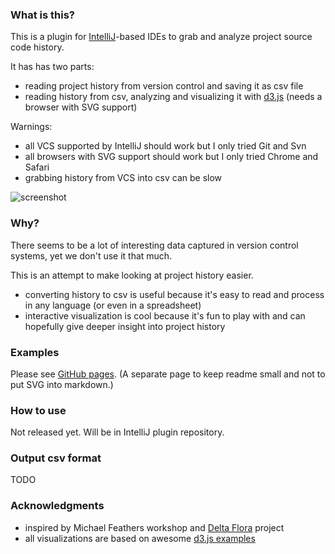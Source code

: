### What is this?

This is a plugin for [IntelliJ](https://github.com/JetBrains/intellij-community)-based IDEs to grab
and analyze project source code history.

It has has two parts:
 - reading project history from version control and saving it as csv file
 - reading history from csv, analyzing and visualizing it with [d3.js](http://d3js.org/) (needs a browser with SVG support)

Warnings:
 - all VCS supported by IntelliJ should work but I only tried Git and Svn
 - all browsers with SVG support should work but I only tried Chrome and Safari
 - grabbing history from VCS into csv can be slow

<img src="https://raw.github.com/dkandalov/code-history-mining/master/grab-history-screenshot.png" alt="screenshot" title="screenshot" align="center"/>


### Why?
There seems to be a lot of interesting data captured in version control systems, yet we don't use it that much.

This is an attempt to make looking at project history easier.

 - converting history to csv is useful because it's easy to read and process in any language (or even in a spreadsheet)
 - interactive visualization is cool because it's fun to play with and can hopefully give deeper insight into project history


### Examples
Please see [GitHub pages](http://dkandalov.github.com/code-history-mining).
(A separate page to keep readme small and not to put SVG into markdown.)


### How to use
Not released yet. Will be in IntelliJ plugin repository.


### Output csv format
TODO


### Acknowledgments
 - inspired by Michael Feathers workshop and [Delta Flora](https://github.com/michaelfeathers/delta-flora) project
 - all visualizations are based on awesome [d3.js examples](https://github.com/mbostock/d3/wiki/Gallery)
